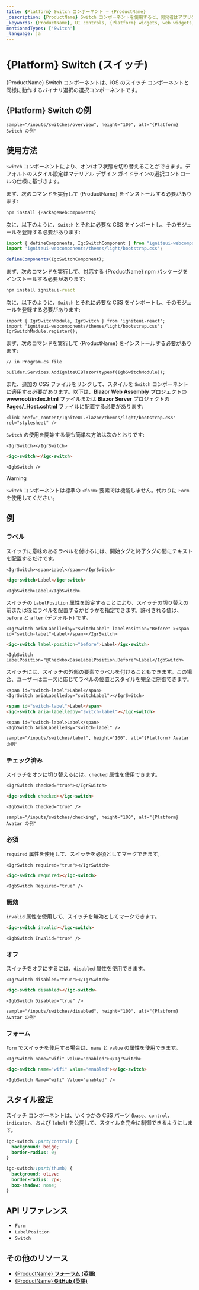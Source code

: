 ```yaml
---
title: {Platform} Switch コンポーネント – {ProductName}
_description: {ProductName} Switch コンポーネントを使用すると、開発者はアプリケーション内でバイナリのオン/オフまたは true/false のデータ入力関数を使用できます。
_keywords: {ProductName}, UI controls, {Platform} widgets, web widgets, UI widgets, {Platform}, Native {Platform} Components Suite, Native {Platform} Controls, Native {Platform} Components Library, {Platform} Switch components, {Platform} Switch controls, UI コントロール, {Platform} ウィジェット, web ウィジェット, UI ウィジェット, ネイティブ {Platform} コンポーネント スイート, ネイティブ {Platform} コントロール, ネイティブ {Platform} コンポーネント ライブラリ, {Platform} Switch コンポーネント, {Platform} Switch コントロール
mentionedTypes: ['Switch']
_language: ja
---
```


# {Platform} Switch (スイッチ)

{ProductName} Switch コンポーネントは、iOS のスイッチ コンポーネントと同様に動作するバイナリ選択の選択コンポーネントです。

## {Platform} Switch の例

`sample="/inputs/switches/overview", height="100", alt="{Platform} Switch の例"`


<div class="divider--half"></div>

## 使用方法

`Switch` コンポーネントにより、オン/オフ状態を切り替えることができます。デフォルトのスタイル設定はマテリアル デザイン ガイドラインの選択コントロールの仕様に基づきます。

<!-- WebComponents -->
まず、次のコマンドを実行して {ProductName} をインストールする必要があります:

```cmd
npm install {PackageWebComponents}
```

次に、以下のように、`Switch` とそれに必要な CSS をインポートし、そのモジュールを登録する必要があります:

```ts
import { defineComponents, IgcSwitchComponent } from "igniteui-webcomponents";
import 'igniteui-webcomponents/themes/light/bootstrap.css';

defineComponents(IgcSwitchComponent);
```
<!-- end: WebComponents -->

<!-- React -->
まず、次のコマンドを実行して、対応する {ProductName} npm パッケージをインストールする必要があります:

```cmd
npm install igniteui-react
```

次に、以下のように、`Switch` とそれに必要な CSS をインポートし、そのモジュールを登録する必要があります:

```tsx
import { IgrSwitchModule, IgrSwitch } from 'igniteui-react';
import 'igniteui-webcomponents/themes/light/bootstrap.css';
IgrSwitchModule.register();
```
<!-- end: React -->

<!-- Blazor -->

まず、次のコマンドを実行して {ProductName} をインストールする必要があります:


```razor
// in Program.cs file

builder.Services.AddIgniteUIBlazor(typeof(IgbSwitchModule));
```

また、追加の CSS ファイルをリンクして、スタイルを `Switch` コンポーネントに適用する必要があります。以下は、**Blazor Web Assembly** プロジェクトの **wwwroot/index.html** ファイルまたは **Blazor Server** プロジェクトの **Pages/_Host.cshtml** ファイルに配置する必要があります:

```razor
<link href="_content/IgniteUI.Blazor/themes/light/bootstrap.css" rel="stylesheet" />
```

<!-- end: Blazor -->

`Switch` の使用を開始する最も簡単な方法は次のとおりです:

```tsx
<IgrSwitch></IgrSwitch>
```

```html
<igc-switch></igc-switch>
```

```razor
<IgbSwitch />
```

>[!WARNING]
>`Switch` コンポーネントは標準の `<form>` 要素では機能しません。代わりに `Form` を使用してください。

## 例

### ラベル

スイッチに意味のあるラベルを付けるには、開始タグと終了タグの間にテキストを配置するだけです。

```tsx
<IgrSwitch><span>Label</span></IgrSwitch>
```

```html
<igc-switch>Label</igc-switch>
```

```razor
<IgbSwitch>Label</IgbSwitch>
```

スイッチの `LabelPosition` 属性を設定することにより、スイッチの切り替えの前または後にラベルを配置するかどうかを指定できます。許可される値は、`before` と `after` (デフォルト) です。

```tsx
<IgrSwitch ariaLabelledby="switchLabel" labelPosition="Before" ><span id="switch-label">Label</span></IgrSwitch>
```

```html
<igc-switch label-position="before">Label</igc-switch>
```

```razor
<IgbSwitch LabelPosition="@CheckboxBaseLabelPosition.Before">Label</IgbSwitch>
```

スイッチには、スイッチの外部の要素でラベルを付けることもできます。この場合、ユーザーはニーズに応じてラベルの位置とスタイルを完全に制御できます。

```tsx
<span id="switch-label">Label</span>
<IgrSwitch ariaLabelledby="switchLabel"></IgrSwitch>
```

```html
<span id="switch-label">Label</span>
<igc-switch aria-labelledby="switch-label"></igc-switch>
```

```razor
<span id="switch-label>Label</span>
<IgbSwitch AriaLabelledBy="switch-label" />
```

`sample="/inputs/switches/label", height="100", alt="{Platform} Avatar の例"`



### チェック済み

スイッチをオンに切り替えるには、`checked` 属性を使用できます。

```tsx
<IgrSwitch checked="true"></IgrSwitch>
```

```html
<igc-switch checked></igc-switch>
```

```razor
<IgbSwitch Checked="true" />
```

`sample="/inputs/switches/checking", height="100", alt="{Platform} Avatar の例"`



### 必須

`required` 属性を使用して、スイッチを必須としてマークできます。

```tsx
<IgrSwitch required="true"></IgrSwitch>
```

```html
<igc-switch required></igc-switch>
```

```razor
<IgbSwitch Required="true" />
```

### 無効

`invalid` 属性を使用して、スイッチを無効としてマークできます。

```html
<igc-switch invalid></igc-switch>
```

```razor
<IgbSwitch Invalid="true" />
```

### オフ

スイッチをオフにするには、`disabled` 属性を使用できます。

```tsx
<IgrSwitch disabled="true"></IgrSwitch>
```

```html
<igc-switch disabled></igc-switch>
```

```razor
<IgbSwitch Disabled="true" />
```

`sample="/inputs/switches/disabled", height="100", alt="{Platform} Avatar の例"`



### フォーム

`Form` でスイッチを使用する場合は、`name` と `value` の属性を使用できます。

```tsx
<IgrSwitch name="wifi" value="enabled"></IgrSwitch>
```

```html
<igc-switch name="wifi" value="enabled"></igc-switch>
```

```razor
<IgbSwitch Name="wifi" Value="enabled" />
```

## スタイル設定

スイッチ コンポーネントは、いくつかの CSS パーツ (`base`、`control`、`indicator`、および `label`) を公開して、スタイルを完全に制御できるようにします。

```css
igc-switch::part(control) {
  background: beige;
  border-radius: 0;
}

igc-switch::part(thumb) {
  background: olive;
  border-radius: 2px;
  box-shadow: none;
}
```

<div class="divider--half"></div>


## API リファレンス

 - `Form`
 - `LabelPosition`
 - `Switch`

## その他のリソース

* [{ProductName} **フォーラム (英語)**]({ForumsLink})
* [{ProductName} **GitHub (英語)**]({GithubLink})